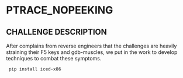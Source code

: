 # PTRACE_NOPEEKING
## CHALLENGE DESCRIPTION
After complains from reverse engineers that the challenges are heavily straining their F5 keys and gdb-muscles, we put in the work to develop techniques to combat these symptoms.

```
 pip install iced-x86
```
